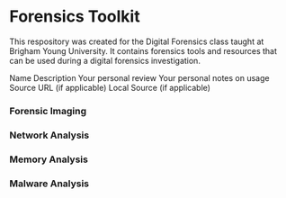 # Forensics Toolkit
This respository was created for the Digital Forensics class taught at Brigham Young University. It contains forensics tools and resources that can be used during a digital forensics investigation. 

Name
Description
Your personal review
Your personal notes on usage
Source URL (if applicable)
Local Source (if applicable)

### Forensic Imaging

### Network Analysis

### Memory Analysis
### Malware Analysis

